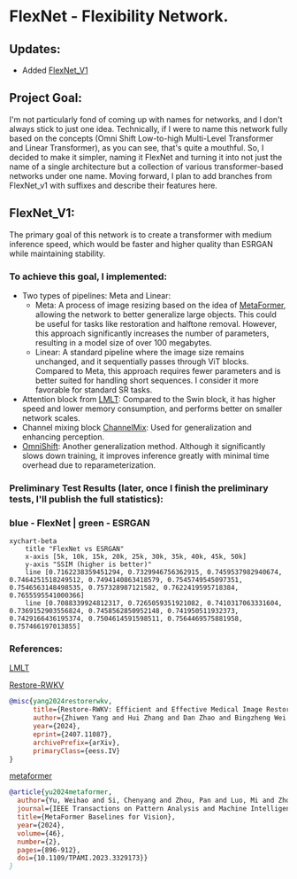 # FlexNet - Flexibility Network.
## Updates:
- Added [FlexNet_V1](https://github.com/umzi2/FlexNet/blob/master/FlexNet_arch.py#L691)
## Project Goal:
I'm not particularly fond of coming up with names for networks, and I don't always stick to just one idea. Technically, if I were to name this network fully based on the concepts (Omni Shift Low-to-high Multi-Level Transformer and Linear Transformer), as you can see, that's quite a mouthful. So, I decided to make it simpler, naming it FlexNet and turning it into not just the name of a single architecture but a collection of various transformer-based networks under one name. Moving forward, I plan to add branches from FlexNet_v1 with suffixes and describe their features here.
## FlexNet_V1:
The primary goal of this network is to create a transformer with medium inference speed, which would be faster and higher quality than ESRGAN while maintaining stability.
### To achieve this goal, I implemented:
- Two types of pipelines: Meta and Linear:
  - Meta: A process of image resizing based on the idea of [MetaFormer](https://github.com/sail-sg/metaformer), allowing the network to better generalize large objects. This could be useful for tasks like restoration and halftone removal. However, this approach significantly increases the number of parameters, resulting in a model size of over 100 megabytes.
  - Linear: A standard pipeline where the image size remains unchanged, and it sequentially passes through ViT blocks. Compared to Meta, this approach requires fewer parameters and is better suited for handling short sequences. I consider it more favorable for standard SR tasks.
- Attention block from [LMLT](https://github.com/jwgdmkj/LMLT/blob/main/LMLT.py#L151): Compared to the Swin block, it has higher speed and lower memory consumption, and performs better on smaller network scales.
- Channel mixing block [ChannelMix](https://github.com/Yaziwel/Restore-RWKV/blob/main/model/Restore_RWKV.py#L222): Used for generalization and enhancing perception.
- [OmniShift](https://github.com/Yaziwel/Restore-RWKV/blob/main/model/Restore_RWKV.py#L81): Another generalization method. Although it significantly slows down training, it improves inference greatly with minimal time overhead due to reparameterization.
### Preliminary Test Results (later, once I finish the preliminary tests, I'll publish the full statistics):

### blue - FlexNet | green - ESRGAN
```mermaid
xychart-beta
    title "FlexNet vs ESRGAN"
    x-axis [5k, 10k, 15k, 20k, 25k, 30k, 35k, 40k, 45k, 50k]
    y-axis "SSIM (higher is better)"
    line [0.7162238359451294, 0.7329946756362915, 0.7459537982940674, 0.7464251518249512, 0.7494140863418579, 0.7545749545097351, 0.7546563148498535, 0.757328987121582, 0.7622419595718384, 0.7655595541000366]
    line [0.7088339924812317, 0.7265059351921082, 0.7410317063331604, 0.7369152903556824, 0.7458562850952148, 0.741950511932373, 0.7429166436195374, 0.7504614591598511, 0.7564469575881958, 0.757466197013855]

```
### References:
[LMLT](https://github.com/jwgdmkj/LMLT/tree/main)

[Restore-RWKV](https://github.com/Yaziwel/Restore-RWKV/tree/main)
```bibtex
@misc{yang2024restorerwkv,
      title={Restore-RWKV: Efficient and Effective Medical Image Restoration with RWKV}, 
      author={Zhiwen Yang and Hui Zhang and Dan Zhao and Bingzheng Wei and Yan Xu},
      year={2024},
      eprint={2407.11087},
      archivePrefix={arXiv},
      primaryClass={eess.IV}
}
```
[metaformer](https://github.com/sail-sg/metaformer)
```bibtex
@article{yu2024metaformer,
  author={Yu, Weihao and Si, Chenyang and Zhou, Pan and Luo, Mi and Zhou, Yichen and Feng, Jiashi and Yan, Shuicheng and Wang, Xinchao},
  journal={IEEE Transactions on Pattern Analysis and Machine Intelligence}, 
  title={MetaFormer Baselines for Vision}, 
  year={2024},
  volume={46},
  number={2},
  pages={896-912},
  doi={10.1109/TPAMI.2023.3329173}}
}
```
